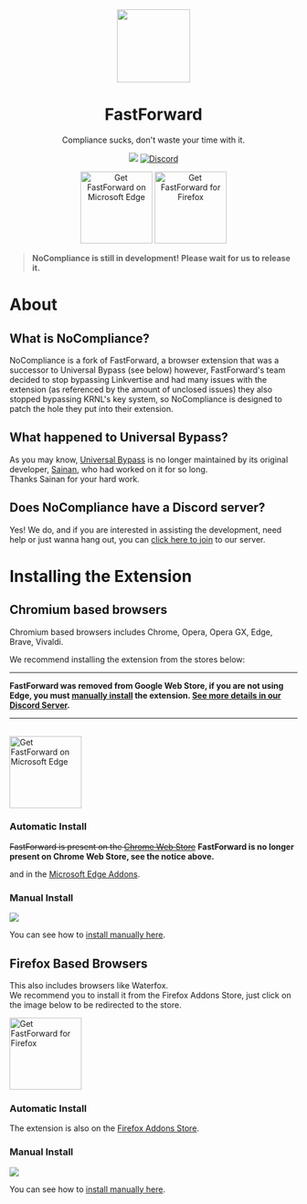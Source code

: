 <div align="center">
<img src="https://avatars.githubusercontent.com/u/88992224?s=200&v=4" width="128" />
<h1> FastForward </h1>
<p> Compliance sucks, don't waste your time with it. </p>


[<img src="https://badgen.net/github/checks/FastForwardTeam/FastForward?label=Build" />](https://github.com/FastForwardTeam/FastForward/blob/main/.github/workflows/main.yml)
<a href="https://discord.gg/RSAf7b5njt" target="_blank"> <img alt="Discord" src="https://img.shields.io/discord/876622516607656006?label=Our%20Discord&logo=discord"> </a> <br>
<!--<a href="https://chrome.google.com/webstore/detail/fastforward/icallnadddjmdinamnolclfjanhfoafe"><img src="https://user-images.githubusercontent.com/585534/107280622-91a8ea80-6a26-11eb-8d07-77c548b28665.png" alt="Get FastForward on Chromium based browsers" width="126px"></a>-->
<a href="https://microsoftedge.microsoft.com/addons/detail/fastforward/ldcclmkclhomnpcnccgbgleikchbnecl"><img src="https://user-images.githubusercontent.com/585534/107280673-a5ece780-6a26-11eb-9cc7-9fa9f9f81180.png" alt="Get FastForward on Microsoft Edge" width="126px"></a>
<a href="https://addons.mozilla.org/firefox/addon/fastforwardteam/"><img src="https://user-images.githubusercontent.com/585534/107280546-7b9b2a00-6a26-11eb-8f9f-f95932f4bfec.png" alt="Get FastForward for Firefox" width="126px"></a> 
</div>

> **NoCompliance is still in development!**
> **Please wait for us to release it.**

# About
## What is NoCompliance?
NoCompliance is a fork of FastForward, a browser extension that was a successor to Universal Bypass (see below) however, FastForward's team decided to stop bypassing Linkvertise and had many issues with the extension (as referenced by the amount of unclosed issues) they also stopped bypassing KRNL's key system, so NoCompliance is designed to patch the hole they put into their extension.

## What happened to Universal Bypass?
As you may know, [Universal Bypass](https://github.com/Sainan/Universal-Bypass) is no longer maintained by its original developer, [Sainan](https://github.com/Sainan), who had worked on it for so long.\
Thanks Sainan for your hard work.

## Does NoCompliance have a Discord server?
Yes! We do, and if you are interested in assisting the development, need help or just wanna hang out, you can [click here to join](https://discord.gg/RSAf7b5njt) to our server.

<!-- i will use this later [<img src="https://i.ibb.co/X70qCQx/Discord-Logo-Color.png" width="40" />](https://discord.gg/RSAf7b5njt) -->

# Installing the Extension
## Chromium based browsers
Chromium based browsers includes Chrome, Opera, Opera GX, Edge, Brave, Vivaldi.

We recommend installing the extension from the stores below:

****
**FastForward was removed from Google Web Store, if you are not using Edge, you must [manually install](https://github.com/FastForwardTeam/FastForward/blob/main/INSTALLING.md) the extension. [See more details in our Discord Server](https://discord.gg/RSAf7b5njt).**
****
<!--<a href="https://chrome.google.com/webstore/detail/fastforward/icallnadddjmdinamnolclfjanhfoafe"><img src="https://user-images.githubusercontent.com/585534/107280622-91a8ea80-6a26-11eb-8d07-77c548b28665.png" alt="Get FastForward on Chromium based browsers" width="126px"></a>-->
<br>
<a href="https://microsoftedge.microsoft.com/addons/detail/fastforward/ldcclmkclhomnpcnccgbgleikchbnecl"><img src="https://user-images.githubusercontent.com/585534/107280673-a5ece780-6a26-11eb-9cc7-9fa9f9f81180.png" alt="Get FastForward on Microsoft Edge" width="126px"></a>

### Automatic Install
~~FastForward is present on the [Chrome Web Store](https://chrome.google.com/webstore/detail/fastforward/icallnadddjmdinamnolclfjanhfoafe)~~ **FastForward is no longer present on Chrome Web Store, see the notice above.**

and in the [Microsoft Edge Addons](https://microsoftedge.microsoft.com/addons/detail/fastforward/ldcclmkclhomnpcnccgbgleikchbnecl).

### Manual Install
[<img src="https://img.shields.io/badge/Chromium-Unstable-e77334" />](https://nightly.link/FastForwardTeam/FastForward/workflows/main/main/FastForward_chromium.zip)

You can see how to [install manually here](https://github.com/FastForwardTeam/FastForward/blob/main/INSTALLING.md).

## Firefox Based Browsers
This also includes browsers like Waterfox. <br>
We recommend you to install it from the Firefox Addons Store, just click on the image below to be redirected to the store.

<a href="https://addons.mozilla.org/firefox/addon/fastforwardteam/"><img src="https://user-images.githubusercontent.com/585534/107280546-7b9b2a00-6a26-11eb-8f9f-f95932f4bfec.png" alt="Get FastForward for Firefox" width="126px"></a> 
### Automatic Install
The extension is also on the [Firefox Addons Store](https://addons.mozilla.org/firefox/addon/fastforwardteam/).

### Manual Install
[<img src="https://img.shields.io/badge/Firefox-Unstable-e77334" />](https://nightly.link/FastForwardTeam/FastForward/workflows/main/main/FastForward_firefox.zip)

You can see how to [install manually here](https://github.com/FastForwardTeam/FastForward/blob/main/INSTALLING.md).
